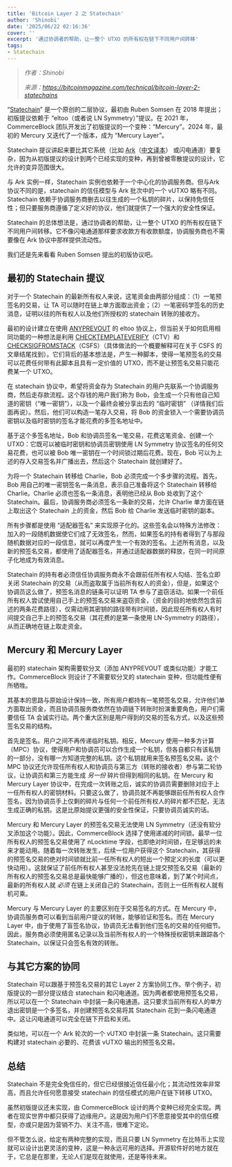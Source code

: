 ```yaml
---
title: 'Bitcoin Layer 2 之 Statechain'
author: 'Shinobi'
date: '2025/06/22 02:16:36'
cover: ''
excerpt: '通过协调者的帮助，让一整个 UTXO 的所有权在链下不同用户间转移'
tags:
- Statechain
---
```



> *作者：Shinobi*
> 
> *来源：<https://bitcoinmagazine.com/technical/bitcoin-layer-2-statechains>*



“[Statechain](https://github.com/RubenSomsen/rubensomsen.github.io/blob/master/img/statechains.pdf)” 是一个原创的二层协议，最初由 Ruben Somsen 在 2018 年提出；初版提议依赖于 “eltoo（或者说 LN Symmetry）”提议。在 2021 年，CommerceBlock 团队开发出了初版提议的一个变种：“Mercury”。2024 年，最初的 Mercury 又迭代了一个版本，成为 “Mercury Layer”。

Statechain 提议讲起来要比其它系统（比如 [Ark](https://bitcoinmagazine.com/technical/bitcoin-layer-2-ark)（[中文译本](https://www.btcstudy.org/2025/06/10/bitcoin-layer-2-ark-by-shinobi/)） 或闪电通道）要复杂，因为从初版提议的设计到两个已经实现的变种，再到曾被零散提议的设计，它允许的变异范围很大。

与 Ark 实例一样，Statechain 实例也依赖于一个中心化的协调服务商。但与Ark 协议不同的是，statechain 的信任模型与 Ark 批次中的一个 vUTXO 略有不同。Statechain 依赖于协调服务商删去以往生成的一个私钥的碎片，以保持免信任性；但只要服务商遵循了定义好的协议，他们就提供了一个强大的安全性保证。

Statechain 的总体想法是，通过协调者的帮助，让一整个 UTXO 的所有权在链下不同用户间转移。它不像闪电通道那样要求收款方有收款额度，协调服务商也不需要像在 Ark 协议中那样提供流动性。

我们还是先来看看 Ruben Somsen 提出的初版协议吧。

## 最初的 Statechain 提议

对于一个 Statechain 的最新所有权人来说，这笔资金由两部分组成：（1）一笔预签名的交易，让 TA 可以随时在链上单方面取出资金；（2）一笔密码学签名的历史消息，证明以往的所有权人以及他们所授权的 statechain 转账的接收方。

最初的设计建立在使用 [ANYPREVOUT](https://bitcoinmagazine.com/technical/how-sighash-anyprevout-and-eltoo-could-improve-the-lightning-network) 的 eltoo 协议上，但当前关于如何启用相同功能的一种想法是利用 [CHECKTEMPLATEVERIFY](https://bitcoinmagazine.com/technical/bitcoin-covenants-checktemplateverify-bip-119)（CTV）和 [CHECKSIGFROMSTACK](https://bitcoinmagazine.com/technical/bitcoin-covenants-checksigfromstack-bip-348)（CSFS）（具体做法的一个概要解释可在关于 CSFS 的文章结尾找到）。它们背后的基本想法是，产生一种脚本，使得一笔预签名的交易可以花费任何带有此脚本且具有一定价值的 UTXO，而不是让预签名交易只能花费某一个 UTXO。

在 statechain 协议中，希望将资金存为 Statechain 的用户先联系一个协调服务商，然后走存款流程。这个存钱的用户我们称为 Bob，会生成一个只有他自己知道的密钥（“唯一密钥”），以及一个最终会被分享出去的 “临时密钥” （详情我们后面再说）。然后，他们可以构造一笔存入交易，将 Bob 的资金锁入一个需要协调员密钥以及临时密钥的签名才能花费的多签名地址中。

基于这个多签名地址，Bob 和协调员签名一笔交易，花费这笔资金、创建一个 UTXO：它既可以被临时密钥和协调员密钥使用 LN Symmetry 协议签名的任何交易花费，也可以被 Bob 唯一密钥在一个时间锁过期后花费。现在，Bob 可以为上述的存入交易签名并广播出去，然后这个 Statechain 就创建好了。

为将一个 Statechain 转移给 Charlie，Bob 必须完成一个多步骤的流程。首先，Bob  用自己的唯一密钥签名一条消息，表示自己准备将这个 Statechain 转移给 Charlie。Charlie 必须也签名一条消息，表明他已经从 Bob 处收到了这个 Statechain。最后，协调服务商必须签名一条新的交易，允许 Charlie 单方面在链上取出这个 Statechain 上的资金，然后 Bob 给 Charlie 发送临时密钥的副本。

所有步骤都是使用 “适配器签名” 来实现原子化的。这些签名会以特殊方法修改：加入的一段随机数据使它们成了无效签名，然而，如果签名的持有者得到了与那段随机数据对应的一段信息，就可以再度产生一个有效的签名。上述所有消息，以及新的预签名交易，都使用了适配器签名，并通过适配器数据的释放，在同一时间原子化地成为有效消息。

Statechain 的持有者必须信任协调服务商永不会跟前任所有权人勾结、签名立即关闭 Statechain 的交易（从而盗取属于当前所有权人的资金），但是，如果这个协调员这么做了，预签名消息的链条可以证明 TA 参与了盗窃活动。如果一个前任所有权人尝试使用自己手上的预签名交易来盗窃资金，（资金的目的地依然包含前述的两条花费路径），仅需动用其密钥的路径带有时间锁，因此现任所有权人有时间提交自己手上的预签名交易（其花费的是第一条使用 LN-Symmetry 的路径），从而正确地在链上取走资金。

## Mercury 和 Mercury Layer

最初的 statechain 架构需要软分叉（添加 ANYPREVOUT 或类似功能）才能工作。CommerceBlock 则设计了不需要软分叉的 statechain 变种，但功能性便有所牺牲。

其基本的思路与原始设计保持一致，所有用户都持有一笔预签名交易，允许他们单方面取出资金，而且协调员服务商依然在协调链下转账时扮演重要角色，用户们需要信任 TA 会诚实行动。两个重大区别是用户得到的交易的签名方式，以及这些预签名交易的结构。

首先是签名。用户之间不再传递临时私钥。相反，Mercury 使用一种多方计算（MPC）协议，使得用户和协调员可以合作生成一个私钥，但各自都只有该私钥的一部分，没有哪一方知道完整的私钥。这个私钥就用来签名预签名交易。这个 MPC 协议还允许现任所有权人和协调员与第三方（转账的接收者）参与第二轮协议，让协调员和第三方能生成 *另一份* 碎片但得到相同的私钥。在 Mercury 和 Mercury Layer 协议中，在完成一次转账之后，诚实的协调员需要删除对应于上一任所有权人的密钥材料。只要这么做了，协调员就不再能够跟前任所有权人合作签名，因为协调员手上仅剩的碎片与任何一个前任所有权人的碎片都不匹配，无法生成正确的私钥。这是比原始提议更强的安全性保证，只要协调员诚实的话。

Mercury 和 Mercury Layer 的预签名交易无法使用 LN Symmetry（还没有软分叉添加这个功能）。因此，CommerceBlock 选择了使用递减的时间锁。最早一位所有权人的预签名交易使用了 nLocktime 字段，也即绝对时间锁，在足够远的未来才能动用。随着每一次转账发生，后续一位用户获得这个 Statechain，其获得的预签名交易的绝对时间锁就比前一任所有权人的短出一个预定义的长度（可以更快动用）。这就保证了前任所有权人甚至没法抢先在链上提交预签名交易（最新的所有权人的预签名交易总是最快能够广播的），但这也意味着，到了某个时间点，最新的所有权人就 *必须* 在链上关闭自己的 Statechain，否则上一任所有权人就有机可乘。

Mercury 与 Mercury Layer 的主要区别在于交易签名的方式。在 Mercury 中，协调员服务商可以看到当前用户提议的转账，能够验证和签名。而在 Mercury Layer 中，由于使用了盲签名协议，协调员无法看到他们签名的交易的任何细节。因此，服务商必须使用匿名记录以及当前所有权人的一个特殊授权密钥来跟踪各个 Statechain，以保证只会签名有效的转账。

## 与其它方案的协同

Statechain 可以跟基于预签名交易的其它 Layer 2 方案协同工作。举个例子，初版提议的一部分提议结合 statechain 和闪电通道。因为两者都使用预签名交易，所以可以在一个 Statechain 中封装一条闪电通道。这只要求当前所有权人的单方退出密钥是一个多签名，并创建预签名交易将其 Statechain 花到一条闪电通道中。这让闪电通道可以完全在链下开启和关闭。

类似地，可以在一个 Ark 轮次的一个 vUTXO 中封装一条 Statechain。这只需要构建对 statechain 必要的、花费该 vUTXO 输出的预签名交易。

## 总结

Statechain 不是完全免信任的，但它已经很接近信任最小化；其流动性效率非常高，而且允许任何愿意接受 statechain 的信任模式的用户在链下转移 UTXO。

虽然初版提议还未实现，由 CommerceBlock 设计的两个变种已经完全实现。两者在现实世界中都只获得了边缘用户。这是因为用户们不愿意接受其中的信任模型，亦或只是因为营销不力、关注不高，很难下定论。

但不管怎么说，给定有两种完整的实现，而且只要 LN Symmetry 在比特币上实现就可以设计出更灵活的变种，这是一种永远可用的选择。开源软件好的地方就在于，它总是在那里，无论人们是现在就使用，还是等待未来。

